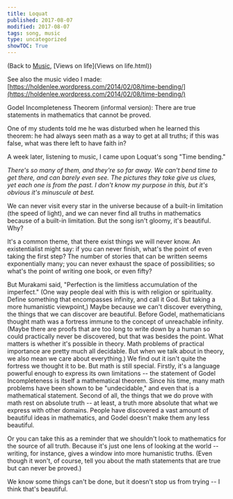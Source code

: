 ```yaml
---
title: Loquat
published: 2017-08-07
modified: 2017-08-07
tags: song, music
type: uncategorized
showTOC: True
---
```




(Back to [Music](Music.html), [Views on life](Views on life.html))

See also the music video I made: [https://holdenlee.wordpress.com/2014/02/08/time-bending/](https://holdenlee.wordpress.com/2014/02/08/time-bending/)

Godel Incompleteness Theorem (informal version): There are true statements in mathematics that cannot be proved.

One of my students told me he was disturbed when he learned this theorem: he had always seen math as a way to get at all truths; if this was false, what was there left to have faith in?

A week later, listening to music, I came upon Loquat's song "Time bending."

*There's so many of them, and they're so far away. We can't bend time to get there, and can barely even see. The pictures they take give us clues, yet each one is from the past. I don't know my purpose in this, but it's obvious it's minuscule at best.*

We can never visit every star in the universe because of a built-in limitation (the speed of light), and we can never find all truths in mathematics because of a built-in limitation. But the song isn't gloomy, it's beautiful. Why?

It's a common theme, that there exist things we will never know. An existentialist might say: if you can never finish, what's the point of even taking the first step? The number of stories that can be written seems exponentially many; you can never exhaust the space of possibilities; so what's the point of writing one book, or even fifty?

But Murakami said, "Perfection is the limitless accumulation of the imperfect." (One way people deal with this is with religion or spirituality. Define something that encompasses infinity, and call it God. But taking a more humanistic viewpoint,) Maybe because we can't discover everything, the things that we can discover are beautiful. Before Godel, mathematicians thought math was a fortress immune to the concept of unreachable infinity. (Maybe there are proofs that are too long to write down by a human so could practically never be discovered, but that was besides the point. What matters is whether it's possible in theory. Math problems of practical importance are pretty much all decidable. But when we talk about in theory, we also mean we care about everything.) We find out it isn't quite the fortress we thought it to be. But math is still special. Firstly, it's a language powerful enough to express its own limitations -- the statement of Godel Incompleteness is itself a mathematical theorem. Since his time, many math problems have been shown to be "undecidable," and even that is a mathematical statement. Second of all, the things that we do prove with math rest on absolute truth -- at least, a truth more absolute that what we express with other domains. People have discovered a vast amount of beautiful ideas in mathematics, and Godel doesn't make them any less beautiful.

Or you can take this as a reminder that we shouldn't look to mathematics for the source of all truth. Because it's just one lens of looking at the world -- writing, for instance, gives a window into more humanistic truths. (Even though it won't, of course, tell you about the math statements that are true but can never be proved.)

We know some things can't be done, but it doesn't stop us from trying -- I think that's beautiful.


